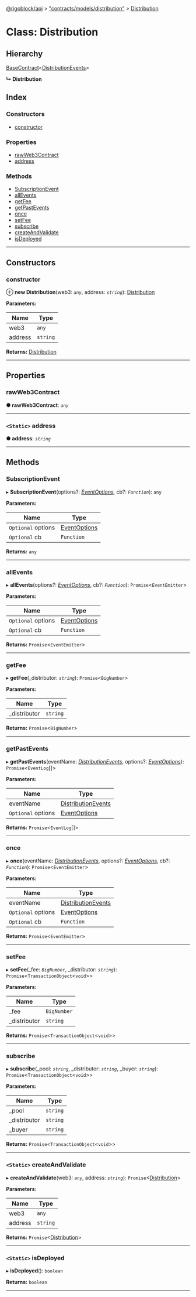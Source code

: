 [@rigoblock/api](../README.md) > ["contracts/models/distribution"](../modules/_contracts_models_distribution_.md) > [Distribution](../classes/_contracts_models_distribution_.distribution.md)

# Class: Distribution

## Hierarchy

 [BaseContract](_contracts_basecontract_.basecontract.md)<[DistributionEvents](../enums/_contracts_models_distribution_.distributionevents.md)>

**↳ Distribution**

## Index

### Constructors

* [constructor](_contracts_models_distribution_.distribution.md#constructor)

### Properties

* [rawWeb3Contract](_contracts_models_distribution_.distribution.md#rawweb3contract)
* [address](_contracts_models_distribution_.distribution.md#address)

### Methods

* [SubscriptionEvent](_contracts_models_distribution_.distribution.md#subscriptionevent)
* [allEvents](_contracts_models_distribution_.distribution.md#allevents)
* [getFee](_contracts_models_distribution_.distribution.md#getfee)
* [getPastEvents](_contracts_models_distribution_.distribution.md#getpastevents)
* [once](_contracts_models_distribution_.distribution.md#once)
* [setFee](_contracts_models_distribution_.distribution.md#setfee)
* [subscribe](_contracts_models_distribution_.distribution.md#subscribe)
* [createAndValidate](_contracts_models_distribution_.distribution.md#createandvalidate)
* [isDeployed](_contracts_models_distribution_.distribution.md#isdeployed)

---

## Constructors

<a id="constructor"></a>

###  constructor

⊕ **new Distribution**(web3: *`any`*, address: *`string`*): [Distribution](_contracts_models_distribution_.distribution.md)

**Parameters:**

| Name | Type |
| ------ | ------ |
| web3 | `any` |
| address | `string` |

**Returns:** [Distribution](_contracts_models_distribution_.distribution.md)

___

## Properties

<a id="rawweb3contract"></a>

###  rawWeb3Contract

**● rawWeb3Contract**: *`any`*

___
<a id="address"></a>

### `<Static>` address

**● address**: *`string`*

___

## Methods

<a id="subscriptionevent"></a>

###  SubscriptionEvent

▸ **SubscriptionEvent**(options?: *[EventOptions](../interfaces/_contracts_basecontract_.eventoptions.md)*, cb?: *`Function`*): `any`

**Parameters:**

| Name | Type |
| ------ | ------ |
| `Optional` options | [EventOptions](../interfaces/_contracts_basecontract_.eventoptions.md) |
| `Optional` cb | `Function` |

**Returns:** `any`

___
<a id="allevents"></a>

###  allEvents

▸ **allEvents**(options?: *[EventOptions](../interfaces/_contracts_basecontract_.eventoptions.md)*, cb?: *`Function`*): `Promise`<`EventEmitter`>

**Parameters:**

| Name | Type |
| ------ | ------ |
| `Optional` options | [EventOptions](../interfaces/_contracts_basecontract_.eventoptions.md) |
| `Optional` cb | `Function` |

**Returns:** `Promise`<`EventEmitter`>

___
<a id="getfee"></a>

###  getFee

▸ **getFee**(_distributor: *`string`*): `Promise`<`BigNumber`>

**Parameters:**

| Name | Type |
| ------ | ------ |
| _distributor | `string` |

**Returns:** `Promise`<`BigNumber`>

___
<a id="getpastevents"></a>

###  getPastEvents

▸ **getPastEvents**(eventName: *[DistributionEvents](../enums/_contracts_models_distribution_.distributionevents.md)*, options?: *[EventOptions](../interfaces/_contracts_basecontract_.eventoptions.md)*): `Promise`<`EventLog`[]>

**Parameters:**

| Name | Type |
| ------ | ------ |
| eventName | [DistributionEvents](../enums/_contracts_models_distribution_.distributionevents.md) |
| `Optional` options | [EventOptions](../interfaces/_contracts_basecontract_.eventoptions.md) |

**Returns:** `Promise`<`EventLog`[]>

___
<a id="once"></a>

###  once

▸ **once**(eventName: *[DistributionEvents](../enums/_contracts_models_distribution_.distributionevents.md)*, options?: *[EventOptions](../interfaces/_contracts_basecontract_.eventoptions.md)*, cb?: *`Function`*): `Promise`<`EventEmitter`>

**Parameters:**

| Name | Type |
| ------ | ------ |
| eventName | [DistributionEvents](../enums/_contracts_models_distribution_.distributionevents.md) |
| `Optional` options | [EventOptions](../interfaces/_contracts_basecontract_.eventoptions.md) |
| `Optional` cb | `Function` |

**Returns:** `Promise`<`EventEmitter`>

___
<a id="setfee"></a>

###  setFee

▸ **setFee**(_fee: *`BigNumber`*, _distributor: *`string`*): `Promise`<`TransactionObject`<`void`>>

**Parameters:**

| Name | Type |
| ------ | ------ |
| _fee | `BigNumber` |
| _distributor | `string` |

**Returns:** `Promise`<`TransactionObject`<`void`>>

___
<a id="subscribe"></a>

###  subscribe

▸ **subscribe**(_pool: *`string`*, _distributor: *`string`*, _buyer: *`string`*): `Promise`<`TransactionObject`<`void`>>

**Parameters:**

| Name | Type |
| ------ | ------ |
| _pool | `string` |
| _distributor | `string` |
| _buyer | `string` |

**Returns:** `Promise`<`TransactionObject`<`void`>>

___
<a id="createandvalidate"></a>

### `<Static>` createAndValidate

▸ **createAndValidate**(web3: *`any`*, address: *`string`*): `Promise`<[Distribution](_contracts_models_distribution_.distribution.md)>

**Parameters:**

| Name | Type |
| ------ | ------ |
| web3 | `any` |
| address | `string` |

**Returns:** `Promise`<[Distribution](_contracts_models_distribution_.distribution.md)>

___
<a id="isdeployed"></a>

### `<Static>` isDeployed

▸ **isDeployed**(): `boolean`

**Returns:** `boolean`

___

